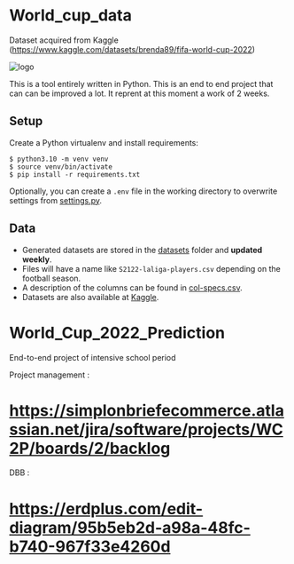 # World_cup_data

Dataset acquired from Kaggle (https://www.kaggle.com/datasets/brenda89/fifa-world-cup-2022)


![logo](https://github.com/75andybermond/World_Cup_2022_Prediction/edit/main/dataset-cover.png)


This is a tool entirely written in Python. This is an end to end project that can can be improved a lot. It reprent at this moment a work of 2 weeks. 

## Setup

Create a Python virtualenv and install requirements:

```console
$ python3.10 -m venv venv
$ source venv/bin/activate
$ pip install -r requirements.txt
```

Optionally, you can create a `.env` file in the working directory to overwrite settings from [settings.py](settings.py).

## Data

- Generated datasets are stored in the [datasets](datasets) folder and **updated weekly**.
- Files will have a name like `S2122-laliga-players.csv` depending on the football season.
- A description of the columns can be found in [col-specs.csv](datasets/col-specs.csv).
- Datasets are also available at [Kaggle](https://www.kaggle.com/sdelquin/laliga-data).




# World_Cup_2022_Prediction
End-to-end project of intensive school period 

Project management : 
# https://simplonbriefecommerce.atlassian.net/jira/software/projects/WC2P/boards/2/backlog
DBB : 
# https://erdplus.com/edit-diagram/95b5eb2d-a98a-48fc-b740-967f33e4260d
